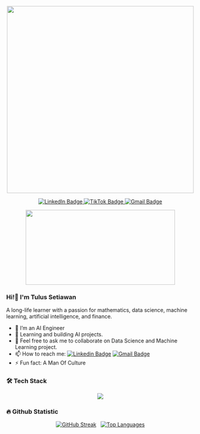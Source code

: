 <p align="center">
  <img src="https://media.giphy.com/media/v1.Y2lkPTc5MGI3NjExMWN0OGhna3BrYXA3czQ3Z3hhcDQ0MGZqdXo5NXhqeGRjZmNkdmRydCZlcD12MV9pbnRlcm5hbF9naWZfYnlfaWQmY3Q9cw/Qo2dupDib32rkTY4hX/giphy.gif" width="500"/>
</p>

<p align="center">
  <a href="https://www.linkedin.com/in/tulus-setiawan/">
    <img src="https://img.shields.io/badge/LinkedIn-blue?style=for-the-badge&logo=linkedin&logoColor=white" alt="LinkedIn Badge"/>
  </a>
  <a href="https://www.tiktok.com/@tulussetiawann_">
    <img src="https://img.shields.io/badge/TikTok-black?style=for-the-badge&logo=tiktok&logoColor=white" alt="TikTok Badge"/>
  </a>
  <a href="mailto:tulusbusiness@gmail.com">
    <img src="https://img.shields.io/badge/Gmail-D14836?style=for-the-badge&logo=gmail&logoColor=white" alt="Gmail Badge"/>
  </a>
</p>

<p align="center">
  <img src="https://media.giphy.com/media/qgQUggAC3Pfv687qPC/giphy.gif" width="400" height="200"/>
</p>

### Hi!👋 I'm Tulus Setiawan
A long-life learner with a passion for mathematics, data science, machine learning, artificial intelligence, and finance.

- 🔭 I’m an AI Engineer
- 🌱 Learning and building AI projects.
- 👯 Feel free to ask me to collaborate on Data Science and Machine Learning project.
- 📫 How to reach me: [![Linkedin Badge](https://img.shields.io/badge/TulusSetiawan-blue?style=flat&logo=Linkedin&logoColor=white)](https://www.linkedin.com/in/tulus-setiawan/) [![Gmail Badge](https://img.shields.io/badge/Gmail-D14836?style=flat&logo=Gmail&logoColor=white)](mailto:tulusbusiness@gmail.com)
- ⚡ Fun fact: A Man Of Culture

### :hammer_and_wrench: Tech Stack
<p align="center">
  <img src="https://skillicons.dev/icons?i=python,pytorch,tensorflow,scikitlearn,ubuntu,vscode,docker,git,gcp,postgresql,fastapi" />
</p>

### :fire: Github Statistic
<p align="center">
  <a href="https://git.io/streak-stats"><img src="https://streak-stats.demolab.com?user=Jendma&theme=dark&background=000000" alt="GitHub Streak"/></a>
  &nbsp;
  <a href="https://github.com/anuraghazra/github-readme-stats"><img src="https://github-readme-stats.vercel.app/api/top-langs/?username=Jendma&layout=compact&theme=vision-friendly-dark" alt="Top Languages"/></a>
</p>
